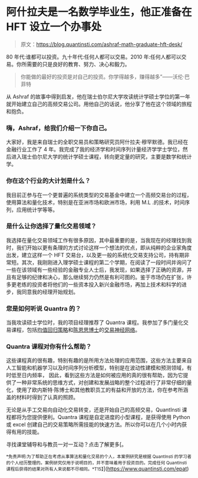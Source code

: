 # 阿什拉夫是一名数学毕业生，他正准备在 HFT 设立一个办事处

> 原文：<https://blog.quantinsti.com/ashraf-math-graduate-hft-desk/>

80 年代:谁都可以投资。九十年代:任何人都可以交易。2010 年:任何人都可以交易。你所需要的只是良好的教育、努力、决心和毅力。

> 你能做的最好的投资是对自己的投资。你学得越多，赚得越多”——沃伦·巴菲特

从 Ashraf 的故事中得到启发，他在瑞士伯尔尼大学攻读统计学硕士学位的第一年就开始建立自己的高频交易公司。用他自己的话说，他分享了他在这个领域的旅程和抱负。

### 嗨，Ashraf，给我们介绍一下你自己。

大家好，我是来自瑞士的全职交易员和策略研究员阿什拉夫·穆罕默德。我已经在金融行业工作了 4 年。我完成了我的经济学和时间序列计量经济学学士学位，然后进入瑞士伯尔尼大学的统计学硕士课程，转向更定量的研究，主要是数学和统计学。

### 你在这个行业的大计划是什么？

我目前正参与在一个更普遍的系统类型的交易基金中建立一个高频交易台的过程，使用算法和量化技术，特别是在亚洲市场和欧洲市场，利用 M.L .的技术，时间序列，应用统计学等等。

### **是什么让你选择了量化交易领域？**

我选择在量化交易领域工作有很多原因，其中最重要的是，当我现在的经理找到我时，我们开始以更有条理的方式讨论这样一个想法的优点，即从纯粹的企业家角度出发，建立这样一个 HFT 交易台，以及更一般的系统化交易支持公司，持有期非常短。其次，我刚刚进入理学硕士课程的第二个学期，在阅读了一段时间并询问了一些在该领域有一些经验的金融专业人士后，我发现，如果选择了正确的资源，并且有足够的纪律和决心，那么继续努力仍然是有利可图的。鉴于市场仍在扩张，许多更老练的投资者将他们的一些资本投入新兴金融市场，再加上技术和科学的进步，我同意我的经理开始规划。

### **您是如何听说 Quantra 的？**

当我攻读硕士学位时，我的项目经理推荐了 Quantra 课程。我参加了多门量化交易课程，包括[均值回归策略](https://quantra.quantinsti.com/course/python-mean-reversion-strategies-ernest-chan)和[陈恩思博士](https://quantra.quantinsti.com/courses?author_id=6)的[交易神经网络](https://quantra.quantinsti.com/course/neural-networks-deep-learning-trading-ernest-chan)。

### Quantra 课程对你有什么帮助？

这些课程真的很有趣，特别有趣的是所用方法处理的应用范围，这些方法主要来自人工智能和机器学习以及时间序列分析模型，特别是在波动性建模和预测领域，有时低至日内频率， 因此，看到这些方法是如何被应用的真的很有帮助，因为它提供了一种非常系统的思维方式，对创建和发展战略的整个过程进行了非常仔细的量化，使用了欧内斯特·陈博士和其他教职员工的有益和开放的方法，你在参考所涵盖的材料时得到了认真的照顾。

无论是从手工交易向自动化交易转变，还是开始自己的高频交易，QuantInsti 课程都将为您提供便利。Quantra 课程是自定进度的小型课程，是获得使用 Python 或 excel 创建自己的交易策略所需技能的快速方法。所以你可以在几个小时内获得有用的技能。

寻找课堂辅导和与教员一对一互动？点击了解更多[。

<small>*免责声明:为了帮助正在考虑从事算法和量化交易的个人，本案例研究是根据 QuantInsti 的学习者的个人经历整理的。案例研究仅用于说明目的，并不意味着用于投资目的。完成任何 QuantInsti 课程后获得的结果对所有人来说都不尽相同。*T15】</small>](https://www.quantinsti.com/epat)